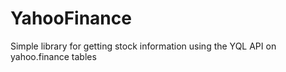 YahooFinance
============

Simple library for getting stock information using the YQL API on yahoo.finance tables
